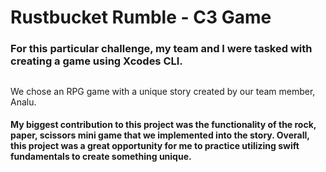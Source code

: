 # Rustbucket Rumble - C3 Game
### For this particular challenge, my team and I were tasked with creating a game using Xcodes CLI.
##
We chose an RPG game with a unique story created by our team member, Analu. 
#### My biggest contribution to this project was the functionality of the rock, paper, scissors mini game that we implemented into the story. Overall, this project was a great opportunity for me to practice utilizing swift fundamentals to create something unique.
